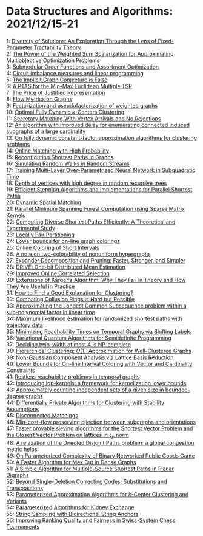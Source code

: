 # Data Structures and Algorithms: 2021/12/15-21  
1: [Diversity of Solutions: An Exploration Through the Lens of  Fixed-Parameter Tractability Theory](https://doi.org/10.48550/arXiv.1903.07410)  
2: [The Power of the Weighted Sum Scalarization for Approximating  Multiobjective Optimization Problems](https://doi.org/10.48550/arXiv.1908.01181)  
3: [Submodular Order Functions and Assortment Optimization](https://doi.org/10.48550/arXiv.2107.02743)  
4: [Circuit imbalance measures and linear programming](https://doi.org/10.48550/arXiv.2108.03616)  
5: [The Implicit Graph Conjecture is False](https://doi.org/10.48550/arXiv.2111.13198)  
6: [A PTAS for the Min-Max Euclidean Multiple TSP](https://doi.org/10.48550/arXiv.2112.04325)  
7: [The Price of Justified Representation](https://doi.org/10.48550/arXiv.2112.05994)  
8: [Flow Metrics on Graphs](https://doi.org/10.48550/arXiv.2112.06916)  
9: [Factorization and pseudofactorization of weighted graphs](https://doi.org/10.48550/arXiv.2112.06990)  
10: [Optimal Fully Dynamic $k$-Centers Clustering](https://doi.org/10.48550/arXiv.2112.07050)  
11: [Secretary Matching With Vertex Arrivals and No Rejections](https://doi.org/10.48550/arXiv.2112.07140)  
12: [An algorithm with improved delay for enumerating connected induced  subgraphs of a large cardinality](https://doi.org/10.48550/arXiv.2112.07204)  
13: [On fully dynamic constant-factor approximation algorithms for clustering  problems](https://doi.org/10.48550/arXiv.2112.07217)  
14: [Online Matching with High Probability](https://doi.org/10.48550/arXiv.2112.07228)  
15: [Reconfiguring Shortest Paths in Graphs](https://doi.org/10.48550/arXiv.2112.07499)  
16: [Simulating Random Walks in Random Streams](https://doi.org/10.48550/arXiv.2112.07532)  
17: [Training Multi-Layer Over-Parametrized Neural Network in Subquadratic  Time](https://doi.org/10.48550/arXiv.2112.07628)  
18: [Depth of vertices with high degree in random recursive trees](https://doi.org/10.48550/arXiv.1611.07466)  
19: [Efficient Stepping Algorithms and Implementations for Parallel Shortest  Paths](https://doi.org/10.48550/arXiv.2105.06145)  
20: [Dynamic Spatial Matching](https://doi.org/10.48550/arXiv.2105.07329)  
21: [Parallel Minimum Spanning Forest Computation using Sparse Matrix Kernels](https://doi.org/10.48550/arXiv.2110.04865)  
22: [Computing Diverse Shortest Paths Efficiently: A Theoretical and  Experimental Study](https://doi.org/10.48550/arXiv.2112.05403)  
23: [Locally Fair Partitioning](https://doi.org/10.48550/arXiv.2112.06899)  
24: [Lower bounds for on-line graph colorings](https://doi.org/10.48550/arXiv.1404.7259)  
25: [Online Coloring of Short Intervals](https://doi.org/10.48550/arXiv.1802.09503)  
26: [A note on two-colorability of nonuniform hypergraphs](https://doi.org/10.48550/arXiv.1803.03060)  
27: [Expander Decomposition and Pruning: Faster, Stronger, and Simpler](https://doi.org/10.48550/arXiv.1812.08958)  
28: [DRIVE: One-bit Distributed Mean Estimation](https://doi.org/10.48550/arXiv.2105.08339)  
29: [Improved Online Correlated Selection](https://doi.org/10.48550/arXiv.2106.04224)  
30: [Extensions of Karger's Algorithm: Why They Fail in Theory and How They  Are Useful in Practice](https://doi.org/10.48550/arXiv.2110.02750)  
31: [How to Find a Good Explanation for Clustering?](https://doi.org/10.48550/arXiv.2112.06580)  
32: [Combating Collusion Rings is Hard but Possible](https://doi.org/10.48550/arXiv.2112.08444)  
33: [Approximating the Longest Common Subsequence problem within a  sub-polynomial factor in linear time](https://doi.org/10.48550/arXiv.2112.08454)  
34: [Maximum likelihood estimation for randomized shortest paths with  trajectory data](https://doi.org/10.48550/arXiv.2112.08481)  
35: [Minimizing Reachability Times on Temporal Graphs via Shifting Labels](https://doi.org/10.48550/arXiv.2112.08797)  
36: [Variational Quantum Algorithms for Semidefinite Programming](https://doi.org/10.48550/arXiv.2112.08859)  
37: [Deciding twin-width at most 4 is NP-complete](https://doi.org/10.48550/arXiv.2112.08953)  
38: [Hierarchical Clustering: $O(1)$-Approximation for Well-Clustered Graphs](https://doi.org/10.48550/arXiv.2112.09055)  
39: [Non-Gaussian Component Analysis via Lattice Basis Reduction](https://doi.org/10.48550/arXiv.2112.09104)  
40: [Lower Bounds for On-line Interval Coloring with Vector and Cardinality  Constraints](https://doi.org/10.48550/arXiv.1608.03078)  
41: [Restless reachability problems in temporal graphs](https://doi.org/10.48550/arXiv.2010.08423)  
42: [Introducing lop-kernels: a framework for kernelization lower bounds](https://doi.org/10.48550/arXiv.2102.02484)  
43: [Approximately counting independent sets of a given size in  bounded-degree graphs](https://doi.org/10.48550/arXiv.2102.04984)  
44: [Differentially Private Algorithms for Clustering with Stability  Assumptions](https://doi.org/10.48550/arXiv.2106.12959)  
45: [Disconnected Matchings](https://doi.org/10.48550/arXiv.2112.09248)  
46: [Min-cost-flow preserving bijection between subgraphs and orientations](https://doi.org/10.48550/arXiv.2112.09250)  
47: [Faster provable sieving algorithms for the Shortest Vector Problem and  the Closest Vector Problem on lattices in $\ell_p$ norm](https://doi.org/10.48550/arXiv.1907.04406)  
48: [A relaxation of the Directed Disjoint Paths problem: a global congestion  metric helps](https://doi.org/10.48550/arXiv.1909.13848)  
49: [On Parameterized Complexity of Binary Networked Public Goods Game](https://doi.org/10.48550/arXiv.2012.01880)  
50: [A Faster Algorithm for Max Cut in Dense Graphs](https://doi.org/10.48550/arXiv.2110.04574)  
51: [A Simple Algorithm for Multiple-Source Shortest Paths in Planar Digraphs](https://doi.org/10.48550/arXiv.2111.07360)  
52: [Beyond Single-Deletion Correcting Codes: Substitutions and  Transpositions](https://doi.org/10.48550/arXiv.2112.09971)  
53: [Parameterized Approximation Algorithms for $k$-Center Clustering and  Variants](https://doi.org/10.48550/arXiv.2112.10195)  
54: [Parameterized Algorithms for Kidney Exchange](https://doi.org/10.48550/arXiv.2112.10250)  
55: [String Sampling with Bidirectional String Anchors](https://doi.org/10.48550/arXiv.2112.10376)  
56: [Improving Ranking Quality and Fairness in Swiss-System Chess Tournaments](https://doi.org/10.48550/arXiv.2112.10522)  